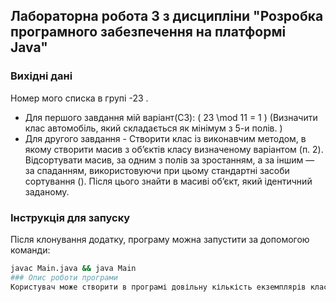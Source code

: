## Лабораторна робота 3 з дисципліни "Розробка програмного забезпечення на платформі Java"

### Вихідні дані
Номер мого списка в групі -23 .

- Для першого завдання мій варіант(С3): \( 23 \mod 11 = 1 \) (Визначити клас автомобіль, який складається як мінімум з 5-и полів. )
- Для другого завдання - Створити клас із виконавчим методом, в якому створити масив з об’єктів класу визначеному варіантом (п. 2). Відсортувати масив, за одним з полів за зростанням, а за іншим — за спаданням, використовуючи при цьому стандартні засоби сортування (). Після цього знайти в масиві об’єкт, який ідентичний заданому.

### Інструкція для запуску
Після клонування додатку, програму можна запустити за допомогою команди:

```bash
javac Main.java && java Main
### Опис роботи програми
Користувач може створити в програмі довільну кількість екземплярів класу машин, далі програма відсотрує їх за ціною за зростанням та за максимальною швидкістю за спаданням.Також наявна можливість пошуку певної машини із масиву. 